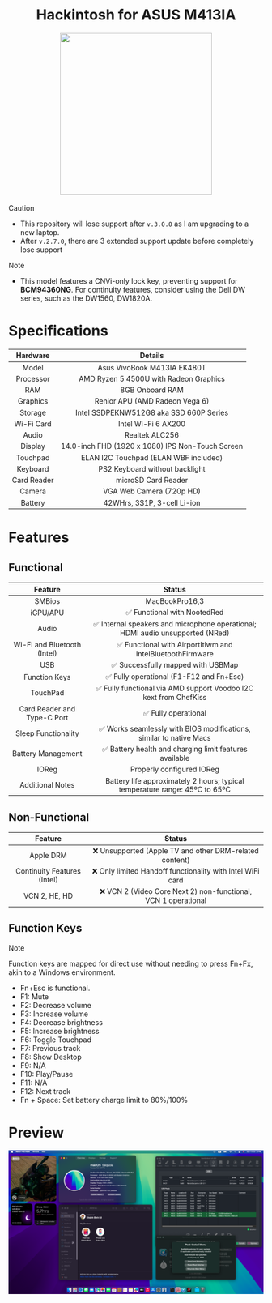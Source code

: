 <h1 align="center">Hackintosh for ASUS M413IA</h1>
<p align="center">
  <img src="Img/vivobook.png" width="300" height="320"/>
</p>

> [!CAUTION]
> - This repository will lose support after `v.3.0.0` as I am upgrading to a new laptop.
> - After `v.2.7.0`, there are 3 extended support update before completely lose support

> [!NOTE]
> - This model features a CNVi-only lock key, preventing support for **BCM94360NG**. For continuity features, consider using the Dell DW series, such as the DW1560, DW1820A.

# Specifications

| Hardware | Details |  
| :---: | :---: |  
| Model | Asus VivoBook M413IA EK480T |  
| Processor | AMD Ryzen 5 4500U with Radeon Graphics |  
| RAM | 8GB Onboard RAM |  
| Graphics | Renior APU (AMD Radeon Vega 6) |  
| Storage | Intel SSDPEKNW512G8 aka SSD 660P Series |  
| Wi-Fi Card | Intel Wi-Fi 6 AX200 |  
| Audio | Realtek ALC256 |  
| Display | 14.0-inch FHD (1920 x 1080) IPS Non-Touch Screen |  
| Touchpad | ELAN I2C Touchpad (ELAN WBF included) |  
| Keyboard | PS2 Keyboard without backlight |  
| Card Reader | microSD Card Reader |  
| Camera | VGA Web Camera (720p HD) |  
| Battery | 42WHrs, 3S1P, 3-cell Li-ion |  

# Features
## Functional
| Feature | Status |  
| :---: | :---: |  
| SMBios | MacBookPro16,3 |  
| iGPU/APU | ✅ Functional with NootedRed |  
| Audio | ✅ Internal speakers and microphone operational; HDMI audio unsupported (NRed) |  
| Wi-Fi and Bluetooth (Intel) | ✅ Functional with AirportItlwm and IntelBluetoothFirmware |  
| USB | ✅ Successfully mapped with USBMap |  
| Function Keys | ✅ Fully operational (F1-F12 and Fn+Esc) |  
| TouchPad | ✅ Fully functional via AMD support Voodoo I2C kext from ChefKiss |  
| Card Reader and Type-C Port | ✅ Fully operational |  
| Sleep Functionality | ✅ Works seamlessly with BIOS modifications, similar to native Macs |  
| Battery Management | ✅ Battery health and charging limit features available |  
| IOReg | Properly configured IOReg |  
| Additional Notes | Battery life approximately 2 hours; typical temperature range: 45ºC to 65ºC |  

## Non-Functional
| Feature | Status |  
| :---: | :---: |  
| Apple DRM | ❌ Unsupported (Apple TV and other DRM-related content) |  
| Continuity Features (Intel) | ❌ Only limited Handoff functionality with Intel WiFi card |  
| VCN 2, HE, HD | ❌ VCN 2 (Video Core Next 2) non-functional, VCN 1 operational |  

## Function Keys

> [!NOTE]
> Function keys are mapped for direct use without needing to press Fn+Fx, akin to a Windows environment.
> - Fn+Esc is functional.
> - F1: Mute
> - F2: Decrease volume
> - F3: Increase volume
> - F4: Decrease brightness
> - F5: Increase brightness
> - F6: Toggle Touchpad
> - F7: Previous track
> - F8: Show Desktop
> - F9: N/A
> - F10: Play/Pause
> - F11: N/A
> - F12: Next track
> - Fn + Space: Set battery charge limit to 80%/100%

# Preview
<img src="Img/info.png" alt="About This Mac" title="About This Mac">

